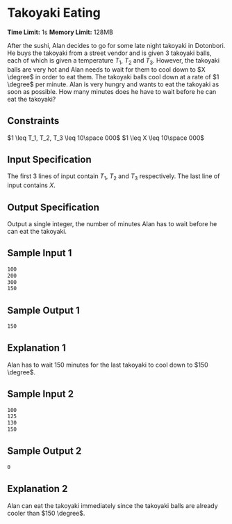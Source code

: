 # Takoyaki Eating

**Time Limit:** 1s
**Memory Limit:** 128MB

After the sushi, Alan decides to go for some late night takoyaki in Dotonbori. He buys the takoyaki from a street vendor and is given $3$ takoyaki balls, each of which is given a temperature $T_1$, $T_2$ and $T_3$. However, the takoyaki balls are very hot and Alan needs to wait for them to cool down to $X \degree$ in order to eat them. The takoyaki balls cool down at a rate of $1 \degree$ per minute. Alan is very hungry and wants to eat the takoyaki as soon as possible. How many minutes does he have to wait before he can eat the takoyaki?

## Constraints

$1 \leq T_1, T_2, T_3 \leq 10\space 000$
$1 \leq X \leq 10\space 000$

## Input Specification

The first 3 lines of input contain $T_1$, $T_2$ and $T_3$ respectively. The last line of input contains $X$.

## Output Specification

Output a single integer, the number of minutes Alan has to wait before he can eat the takoyaki.

## Sample Input 1

```txt
100
200
300
150
```

## Sample Output 1

```txt
150
```

## Explanation 1

Alan has to wait $150$ minutes for the last takoyaki to cool down to $150 \degree$.

## Sample Input 2

```txt
100
125
130
150
```

## Sample Output 2

```txt
0
```

## Explanation 2

Alan can eat the takoyaki immediately since the takoyaki balls are already cooler than $150 \degree$.
